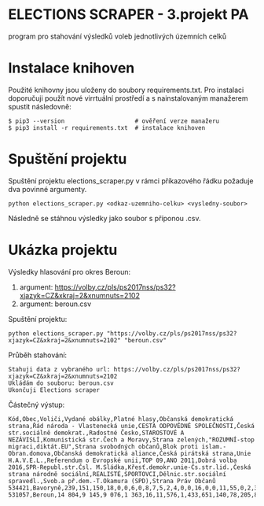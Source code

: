 # ELECTIONS SCRAPER - 3.projekt PA
program pro stahování výsledků voleb jednotlivých územních celků

# Instalace knihoven
Použité knihovny jsou uloženy do soubory requirements.txt. Pro instalaci doporučuji použít nové virrtuální prostředí a s nainstalovaným manažerem spustit následovně:
```
$ pip3 --version                    # ověření verze manažeru
$ pip3 install -r requirements.txt  # instalace knihoven
```
# Spuštění projektu
Spuštění projektu elections_scraper.py v rámci příkazového řádku požaduje dva povinné argumenty.
```
python elections_scraper.py <odkaz-uzemniho-celku> <vysledny-soubor>
```
Následně se stáhnou výsledky jako soubor s příponou .csv.

# Ukázka projektu
Výsledky hlasování pro okres Beroun:
  1. argument: https://volby.cz/pls/ps2017nss/ps32?xjazyk=CZ&xkraj=2&xnumnuts=2102
  2. argument: beroun.csv

Spuštění projektu: 
```
python elections_scraper.py "https://volby.cz/pls/ps2017nss/ps32?xjazyk=CZ&xkraj=2&xnumnuts=2102" "beroun.csv"
```
Průběh stahování:
```
Stahuji data z vybraného url: https://volby.cz/pls/ps2017nss/ps32?xjazyk=CZ&xkraj=2&xnumnuts=2102
Ukládám do souboru: beroun.csv
Ukončuji Elections scraper
```
Částečný výstup:
```
Kód,Obec,Voliči,Vydané obálky,Platné hlasy,Občanská demokratická strana,Řád národa - Vlastenecká unie,CESTA ODPOVĚDNÉ SPOLEČNOSTI,Česká str.sociálně demokrat.,Radostné Česko,STAROSTOVÉ A NEZÁVISLÍ,Komunistická str.Čech a Moravy,Strana zelených,"ROZUMNÍ-stop migraci,diktát.EU",Strana svobodných občanů,Blok proti islam.-Obran.domova,Občanská demokratická aliance,Česká pirátská strana,Unie H.A.V.E.L.,Referendum o Evropské unii,TOP 09,ANO 2011,Dobrá volba 2016,SPR-Republ.str.Čsl. M.Sládka,Křesť.demokr.unie-Čs.str.lid.,Česká strana národně sociální,REALISTÉ,SPORTOVCI,Dělnic.str.sociální spravedl.,Svob.a př.dem.-T.Okamura (SPD),Strana Práv Občanů
534421,Bavoryně,239,151,150,18,0,0,6,0,8,7,5,2,4,0,0,16,0,0,11,55,0,2,3,0,0,0,2,11,0
531057,Beroun,14 804,9 145,9 076,1 363,16,11,576,1,433,651,140,78,205,8,12,1 290,4,6,641,2 433,3,13,279,2,61,17,12,800,21
```
